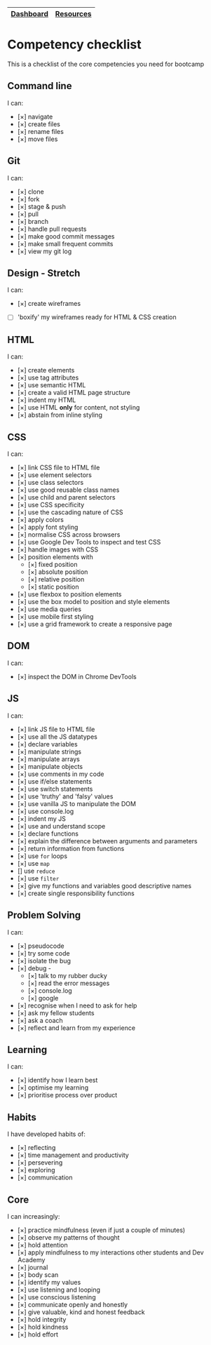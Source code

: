 [Dashboard](../README.md) | [Resources ](README.md) |
------------|----------|

# Competency checklist

This is a checklist of the core competencies you need for bootcamp 

## Command line
I can:
- [×] navigate
- [×] create files
- [×] rename files
- [×] move files

## Git
I can:
- [×] clone
- [×] fork
- [×] stage & push
- [×] pull
- [×] branch
- [×] handle pull requests
- [×] make good commit messages
- [×] make small frequent commits
- [×] view my git log

## Design - Stretch
I can:
- [×] create wireframes
- [ ] 'boxify' my wireframes ready for HTML & CSS creation

## HTML
I can:
- [×] create elements
- [×] use tag attributes
- [×] use semantic HTML
- [×] create a valid HTML page structure
- [×] indent my HTML
- [×] use HTML **only** for content, not styling
- [×] abstain from inline styling

## CSS
I can:
- [×] link CSS file to HTML file
- [×] use element selectors
- [×] use class selectors
- [×] use good reusable class names
- [×] use child and parent selectors
- [×] use CSS specificity
- [×] use the cascading nature of CSS
- [×] apply colors
- [×] apply font styling
- [×] normalise CSS across browsers
- [×] use Google Dev Tools to inspect and test CSS
- [×] handle images with CSS
- [×] position elements with
  - [×] fixed position
  - [×] absolute position
  - [×] relative position
  - [×] static position
- [×] use flexbox to position elements
- [×] use the box model to position and style elements
- [×] use media queries
- [×] use mobile first styling
- [×] use a grid framework to create a responsive page

## DOM
I can:
- [×] inspect the DOM in Chrome DevTools

## JS
I can:
- [×] link JS file to HTML file
- [×] use all the JS datatypes
- [×] declare variables
- [×] manipulate strings
- [×] manipulate arrays
- [×] manipulate objects
- [×] use comments in my code
- [×] use if/else statements
- [×] use switch statements
- [×] use 'truthy' and 'falsy' values
- [×] use vanilla JS to manipulate the DOM
- [×] use console.log
- [×] indent my JS
- [×] use and understand scope
- [×] declare functions
- [×] explain the difference between arguments and parameters
- [×] return information from functions
- [×] use `for` loops
- [×] use `map`
- [] use `reduce`
- [×] use `filter`
- [×] give my functions and variables good descriptive names
- [×] create single responsibility functions

## Problem Solving
I can:
- [×] pseudocode
- [×] try some code
- [×] isolate the bug
- [×] debug -
  - [×] talk to my rubber ducky
  - [×] read the error messages
  - [×] console.log
  - [×] google
- [×] recognise when I need to ask for help
- [×] ask my fellow students
- [×] ask a coach
- [×] reflect and learn from my experience

## Learning
I can:
- [×] identify how I learn best
- [×] optimise my learning
- [×] prioritise process over product

## Habits
I have developed habits of:
- [×] reflecting
- [×] time management and productivity
- [×] persevering
- [×] exploring
- [×] communication

## Core
I can increasingly:
- [×] practice mindfulness (even if just a couple of minutes)
- [×] observe my patterns of thought
- [×] hold attention
- [×] apply mindfulness to my interactions other students and Dev Academy
- [×] journal
- [×] body scan
- [×] identify my values
- [×] use listening and looping
- [×] use conscious listening
- [×] communicate openly and honestly
- [×] give valuable, kind and honest feedback
- [×] hold integrity
- [×] hold kindness
- [×] hold effort
